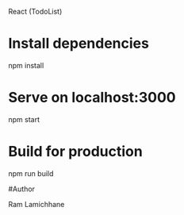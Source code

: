 React (TodoList)

# Install dependencies

npm install

# Serve on localhost:3000

npm start

# Build for production

npm run build

#Author

Ram Lamichhane

